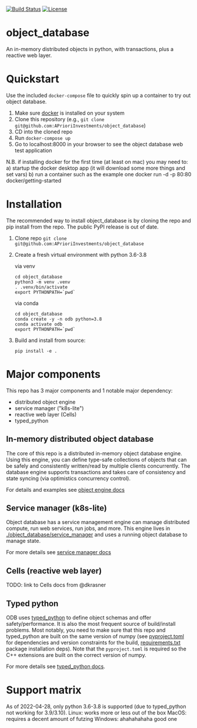 [![Build Status](https://travis-ci.com/APrioriInvestments/object_database.svg?branch=dev)](https://travis-ci.com/APrioriInvestments/object_database.svg?branch=dev)
[![License](https://img.shields.io/badge/License-Apache%202.0-blue.svg)](https://opensource.org/licenses/Apache-2.0)

# object_database

An in-memory distributed objects in python, with transactions, plus a reactive web layer.


# Quickstart

Use the included `docker-compose` file to quickly spin up a container to try out object database.

1. Make sure [docker](https://docs.docker.com/get-docker/) is installed on your system
2. Clone this repository (e.g., `git clone git@github.com:APrioriInvestments/object_database`)
3. CD into the cloned repo
4. Run `docker-compose up`
5. Go to localhost:8000 in your browser to see the object database web test application

N.B. if installing docker for the first time (at least on mac) you may need to:
a) startup the docker desktop app (it will download some more things and set vars)
b) run a container such as the example one docker run -d -p 80:80 docker/getting-started

# Installation

The recommended way to install object_database is by cloning the repo and pip install 
from the repo. The public PyPI release is out of date.

1. Clone repo `git clone git@github.com:APrioriInvestments/object_database`
2. Create a fresh virtual environment with python 3.6-3.8

    via venv
    ```shell
    cd object_database
    python3 -m venv .venv
    . .venv/bin/activate
    export PYTHONPATH=`pwd`
    ```
    
    via conda
    ```shell
    cd object_database
    conda create -y -n odb python=3.8
    conda activate odb
    export PYTHONPATH=`pwd`
    ```
   
3. Build and install from source:

    ```shell
    pip install -e .
    ```
   
# Major components

This repo has 3 major components and 1 notable major dependency:
- distributed object engine
- service manager ("k8s-lite")
- reactive web layer (Cells)
- typed_python

## In-memory distributed object database

The core of this repo is a distributed in-memory object database engine.
Using this engine, you can define type-safe collections of objects that
can be safely and consistently written/read by multiple clients concurrently.
The database engine supports transactions and takes care of consistency and
state syncing (via optimistics concurrency control).

For details and examples see [object engine docs](./docs/object_engine.md)

## Service manager (k8s-lite)

Object database has a service management engine can manage distributed compute, 
run web services, run jobs, and more. This engine lives in 
[./object_database/service_manager](./object_database/service_manager) and uses
a running object database to manage state.

For more details see [service manager docs](./docs/service_manager.md)

## Cells (reactive web layer)

TODO: link to Cells docs from @dkrasner

## Typed python

ODB uses [typed_python](https://github.com/APrioriInvestments/typed_python)
to define object schemas and offer safety/performance. It is also the most 
frequent source of build/install problems. Most notably, you need to make sure
that this repo and typed_python are built on the same version of numpy 
(see [pyproject.toml](./pyproject.toml) for dependencies and version constraints 
for the build, [requirements.txt](./requirements.txt) package installation deps).
Note that the `pyproject.toml` is required so the C++ extensions are built on the
correct version of numpy.

For more details see [typed_python docs](./docs/typed_python.md).

# Support matrix

As of 2022-04-28, only python 3.6-3.8 is supported (due to typed_python not working for 3.9/3.10).
Linux: works more or less out of the box
MacOS: requires a decent amount of futzing
Windows: ahahahahaha good one

